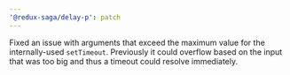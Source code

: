 ```yaml
---
'@redux-saga/delay-p': patch
---
```


Fixed an issue with arguments that exceed the maximum value for the internally-used `setTimeout`. Previously it could overflow based on the input that was too big and thus a timeout could resolve immediately.
